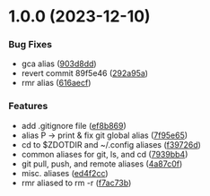 # 1.0.0 (2023-12-10)


### Bug Fixes

* gca alias ([903d8dd](https://github.com/vladdoster/zsh-aliases.plugin.zsh/commit/903d8dde5ec95e88cbe1f58c32c86123b0d631ac))
* revert commit 89f5e46 ([292a95a](https://github.com/vladdoster/zsh-aliases.plugin.zsh/commit/292a95ae29a210fcf65e112ee442bc13d0f4e365))
* rmr alias ([616aecf](https://github.com/vladdoster/zsh-aliases.plugin.zsh/commit/616aecf5e5898785b71262ee7ac5d9a79bf73d7b))


### Features

* add .gitignore file ([ef8b869](https://github.com/vladdoster/zsh-aliases.plugin.zsh/commit/ef8b8699397432358875d7ea48a2b374d65044c1))
* alias P -> print & fix git global alias ([7f95e65](https://github.com/vladdoster/zsh-aliases.plugin.zsh/commit/7f95e6558078e5cd23979f448d58100de50086c6))
* cd to $ZDOTDIR and ~/.config aliases ([f39726d](https://github.com/vladdoster/zsh-aliases.plugin.zsh/commit/f39726d053fee3c75292e02bd806355d9c550310))
* common aliases for git, ls, and cd ([7939bb4](https://github.com/vladdoster/zsh-aliases.plugin.zsh/commit/7939bb471b96011893212bc65460ccb3ba53b447))
* git pull, push, and remote aliases ([4a87c0f](https://github.com/vladdoster/zsh-aliases.plugin.zsh/commit/4a87c0f6bb5a7955f33d50145ca904295388ac37))
* misc. aliases ([ed4f2cc](https://github.com/vladdoster/zsh-aliases.plugin.zsh/commit/ed4f2cc9575ce6ceddc6c82862503d828c8724d0))
* rmr aliased to rm -r ([f7ac73b](https://github.com/vladdoster/zsh-aliases.plugin.zsh/commit/f7ac73bb6af6d3e9ee384f1ccc95c8c77d7dd958))
